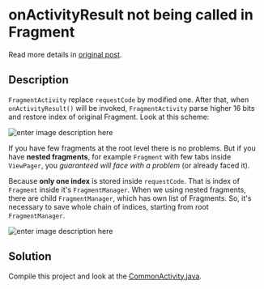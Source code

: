 onActivityResult not being called in Fragment
====

Read more details in [original post][1].

Description
----

``FragmentActivity`` replace ``requestCode`` by modified one. After that, when ``onActivityResult()`` will be invoked, ``FragmentActivity`` parse higher 16 bits and restore index of original Fragment. Look at this scheme:

![enter image description here][2]

If you have few fragments at the root level there is no problems. But if you have **nested fragments**, for example ``Fragment`` with few tabs inside ``ViewPager``, you *guaranteed will face with a problem* (or already faced it).

Because **only one index** is stored inside ``requestCode``. That is index of ``Fragment`` inside it's ``FragmentManager``. When we using nested fragments, there are child ``FragmentManager``, which has own list of Fragments. So, it's necessary to save whole chain of indices, starting from root ``FragmentManager``.

![enter image description here][3]

Solution
----

Compile this project and look at the [CommonActivity.java][4].

  [1]: http://blog.shamanland.com/2014/01/nested-fragments-for-result.html
  [2]: http://i.stack.imgur.com/F92yr.png
  [3]: http://i.stack.imgur.com/qgcFV.png
  [4]: https://github.com/shamanland/nested-fragment-issue/blob/master/app/src/main/java/com/shamanland/common/app/CommonActivity.java

